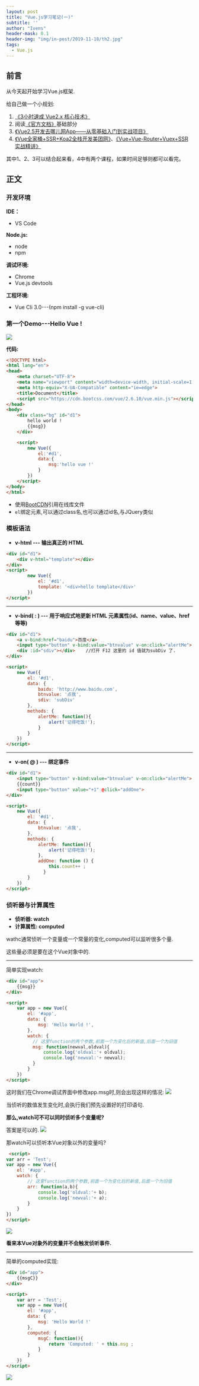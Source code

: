 ```yaml
---
layout: post
title: "Vue.js学习笔记(一)"
subtitle: ''
author: "Ivens"
header-mask: 0.1
header-img: "img/in-post/2019-11-18/th2.jpg"
tags:
  - Vue.js
---
```


## 前言

从今天起开始学习Vue.js框架.

给自己做一个小规划:
1. [《3小时速成 Vue2.x 核心技术》](https://www.imooc.com/learn/1091)
2. 阅读[《官方文档》](https://cn.vuejs.org/v2/guide/)基础部分
3. [《Vue2.5开发去哪儿网App——从零基础入门到实战项目》](https://coding.imooc.com/class/chapter/203.html#Anchor)
4. [《Vue全家桶+SSR+Koa2全栈开发美团网》](https://coding.imooc.com/class/chapter/203.html#Anchor)、[《Vue+Vue-Router+Vuex+SSR实战精讲》](https://coding.imooc.com/class/chapter/196.html#Anchor)

其中1、2、3可以结合起来看，4中有两个课程，如果时间足够则都可以看完。

## 正文

### 开发环境

**IDE：**
- VS Code

**Node.js:**
- node
- npm

**调试环境:**
- Chrome
- Vue.js devtools

**工程环境:**
- Vue Cli 3.0---(npm install -g vue-cli)

### 第一个Demo---Hello Vue !
![](../../../../img/in-post/2019-11-18/a.png)

**代码:**
```html
<!DOCTYPE html>
<html lang="en">
<head>
    <meta charset="UTF-8">
    <meta name="viewport" content="width=device-width, initial-scale=1.0">
    <meta http-equiv="X-UA-Compatible" content="ie=edge">
    <title>Document</title>
    <script src="https://cdn.bootcss.com/vue/2.6.10/vue.min.js"></script>
</head>
<body>
    <div class="bg" id="d1">
        hello world !
        {{msg}}
    </div>

    <script>
        new Vue({
            el:'#d1',
            data:{
                msg:'hello vue !'
            }
        })
    </script>
</body>
</html>
```

- 使用[BootCDN](https://www.bootcdn.cn/)引用在线库文件
- `el`绑定元素,可以通过class名,也可以通过id名,与JQuery类似

### 模板语法
- **v-html --- 输出真正的 HTML**

```html
<div id="d1">
    <div v-html="template"></div>
</div>
<script>
        new Vue({
            el: '#d1',
            template: '<div>hello template</div>'
        })
</script>
```
***

- **v-bind( : ) --- 用于响应式地更新 HTML 元素属性(id、name、value、href 等等)**

```html
<div id="d1">
    <a v-bind:href="baidu">百度</a>
    <input type="button" v-bind:value="btnvalue" v-on:click="alertMe">
    <div :id="sdiv"></div>    //打开 F12 这里的 id 值就为subDiv 了.
</div>

<script>
    new Vue({
        el: '#d1',
        data: {
            baidu: 'http://www.baidu.com',
            btnvalue: '点我',
            sdiv: 'subDiv'
        },
        methods: {
            alertMe: function(){
                alert('记得吃饭!');
            }
        }
    })
</script>
```
***

- **v-on( @ ) --- 绑定事件**

```html
<div id="d1">
    <input type="button" v-bind:value="btnvalue" v-on:click="alertMe">
    {{count}}
    <input type="button" value="+1" @click="addOne">
</div>

<script>
    new Vue({
        el: '#d1',
        data: {
            btnvalue: '点我',
        },
        methods: {
            alertMe: function(){
                alert('记得吃饭!');
            },
            addOne: function () {
                this.count++ ;
              }
        }
    })
</script>
```

### 侦听器与计算属性

- **侦听器: watch**
- **计算属性:  computed**

wathc通常侦听一个变量或一个常量的变化,computed可以监听很多个量.

这些量必须是要在这个Vue对象中的.

***

简单实现watch:
```html
<div id="app">
    {{msg}}
</div>

<script>
    var app = new Vue({
        el: '#app',
        data: {
            msg: 'Hello World !',
        },
        watch: {
          // 这里function的两个参数,前面一个为变化后的新值,后面一个为旧值
          msg: function(newval,oldval){
              console.log('oldval:'+ oldval);
              console.log('newval:'+ newval);
          }
        }
    })
</script>
```

这时我们在Chrome调试界面中修改app.msg时,则会出现这样的情况:
![](../../../../img/in-post/2019-11-18/b.png)

当侦听的数值发生变化时,会执行我们预先设置好的打印语句.

**那么,watch可不可以同时侦听多个变量呢?**

答案是可以的.
![](../../../../img/in-post/2019-11-18/c.png)

那watch可以侦听本Vue对象以外的变量吗?
```html
 <script>
var arr = 'Test';
var app = new Vue({
    el: '#app',
    watch: {
        // 这里function的两个参数,前面一个为变化后的新值,后面一个为旧值
        arr: function(a,b){
            console.log('oldval:'+ b);
            console.log('newval:'+ a);
        }
    }
})
</script>
```
![](../../../../img/in-post/2019-11-18/d.png)

**看来本Vue对象外的变量并不会触发侦听事件.**

***

简单的computed实现:
```html
<div id="app">
    {{msgC}}
</div>

<script>
    var arr = 'Test';
    var app = new Vue({
        el: '#app',
        data: {
            msg: 'Hello World !'
        },
        computed: {
            msgC: function(){
                return 'Computed: ' + this.msg ;
            }
        }
    })
</script>
```
![](../../../../img/in-post/2019-11-18/e.png)